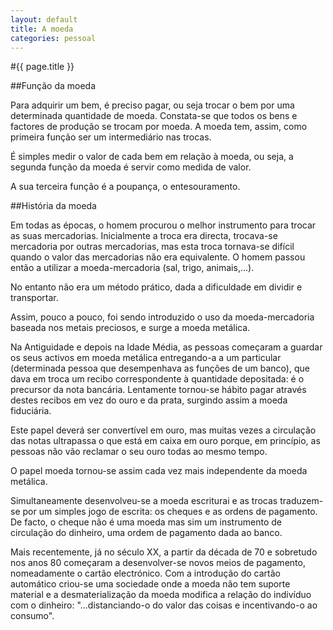 ```yaml
---
layout: default
title: A moeda
categories: pessoal
---
```


#{{ page.title }}

##Função da moeda

Para adquirir um bem, é preciso pagar, ou seja trocar o bem por uma determinada quantidade de moeda. Constata-se que todos os bens e factores de produção se trocam por moeda. A moeda tem, assim, como primeira função ser um intermediário nas trocas.

É simples medir o valor de cada bem em relação à moeda, ou seja, a segunda função da moeda é servir como medida de valor.

A sua terceira função é a poupança, o entesouramento.

##História da moeda

Em todas as épocas, o homem procurou o melhor instrumento para trocar as suas mercadorias. Inicialmente a troca era directa, trocava-se mercadoria por outras mercadorias, mas esta troca tornava-se difícil quando o valor das mercadorias não era equivalente. O homem passou então a utilizar a moeda-mercadoria (sal, trigo, animais,...).

No entanto não era um método prático, dada a dificuldade em dividir e transportar.

Assim, pouco a pouco, foi sendo introduzido o uso da moeda-mercadoria baseada nos metais preciosos, e surge a moeda metálica.

Na Antiguidade e depois na Idade Média, as pessoas começaram a guardar os seus activos em moeda metálica entregando-a a um particular (determinada pessoa que desempenhava as funções de um banco), que dava em troca um recibo correspondente à quantidade depositada: é o precursor da nota bancária. Lentamente tornou-se hábito pagar através destes recibos em vez do ouro e da prata, surgindo assim a moeda fiduciária.

Este papel deverá ser convertível em ouro, mas muitas vezes a circulação das notas ultrapassa o que está em caixa em ouro porque, em princípio, as pessoas não vão reclamar o seu ouro todas ao mesmo tempo.

O papel moeda tornou-se assim cada vez mais independente da moeda metálica.

Simultaneamente desenvolveu-se a moeda escriturai e as trocas traduzem-se por um simples jogo de escrita: os cheques e as ordens de pagamento. De facto, o cheque não é uma moeda mas sim um instrumento de circulação do dinheiro, uma ordem de pagamento dada ao banco.

Mais recentemente, já no século XX, a partir da década de 70 e sobretudo nos anos 80 começaram a desenvolver-se novos meios de pagamento, nomeadamente o cartão electrónico. Com a introdução do cartão automático criou-se uma sociedade onde a moeda não tem suporte material e a desmaterialização da moeda modifica a relação do indivíduo com o dinheiro: "...distanciando-o do valor das coisas e incentivando-o ao consumo".